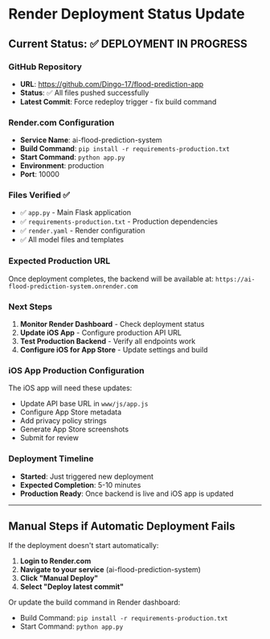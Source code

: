 # Render Deployment Status Update

## Current Status: ✅ DEPLOYMENT IN PROGRESS

### GitHub Repository
- **URL**: https://github.com/Dingo-17/flood-prediction-app
- **Status**: ✅ All files pushed successfully
- **Latest Commit**: Force redeploy trigger - fix build command

### Render.com Configuration
- **Service Name**: ai-flood-prediction-system
- **Build Command**: `pip install -r requirements-production.txt`
- **Start Command**: `python app.py`
- **Environment**: production
- **Port**: 10000

### Files Verified ✅
- ✅ `app.py` - Main Flask application
- ✅ `requirements-production.txt` - Production dependencies
- ✅ `render.yaml` - Render configuration
- ✅ All model files and templates

### Expected Production URL
Once deployment completes, the backend will be available at:
`https://ai-flood-prediction-system.onrender.com`

### Next Steps
1. **Monitor Render Dashboard** - Check deployment status
2. **Update iOS App** - Configure production API URL
3. **Test Production Backend** - Verify all endpoints work
4. **Configure iOS for App Store** - Update settings and build

### iOS App Production Configuration
The iOS app will need these updates:
- Update API base URL in `www/js/app.js`
- Configure App Store metadata
- Add privacy policy strings
- Generate App Store screenshots
- Submit for review

### Deployment Timeline
- **Started**: Just triggered new deployment
- **Expected Completion**: 5-10 minutes
- **Production Ready**: Once backend is live and iOS app is updated

---

## Manual Steps if Automatic Deployment Fails

If the deployment doesn't start automatically:

1. **Login to Render.com**
2. **Navigate to your service** (ai-flood-prediction-system)
3. **Click "Manual Deploy"** 
4. **Select "Deploy latest commit"**

Or update the build command in Render dashboard:
- Build Command: `pip install -r requirements-production.txt`
- Start Command: `python app.py`
